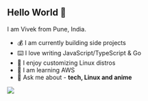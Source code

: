 <div>
    <h2>Hello World 👋 </h2>
    <p>I am Vivek from Pune, India.</p>
    <ul>
        <li>💰  I am currently building side projects</li>
        <li>⌨️  I love writing JavaScript/TypeScript & Go</li>
        <li>🗿  I enjoy customizing Linux distros</li>
        <li>👀  I am learning AWS</li>
        <li>💬  Ask me about - <strong>tech, Linux and anime</strong></li>
    </ul>
</div>

![](https://komarev.com/ghpvc/?username=VivekAlhat)


